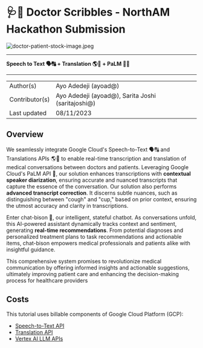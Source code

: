 # 🩺💬 Doctor Scribbles - NorthAM Hackathon Submission

![doctor-patient-stock-image.jpeg](https://storage.googleapis.com/aadev-2541-public-assets/doctor-scribbles-img-1.png)

---

**Speech to Text 🗣️🔠 + Translation 🌎💬  + PaLM 🌴🦬**

---

| | |
|----------|-------------|
| Author(s)   | Ayo Adedeji (ayoad@) |
| Contributor(s) | Ayo Adedeji (ayoad@), Sarita Joshi (saritajoshi@)
| Last updated | 08/11/2023 |

## Overview

We seamlessly integrate Google Cloud's Speech-to-Text 🗣️🔠 and Translations APIs 🌎💬 to enable real-time transcription and translation of medical conversations between doctors and patients. Leveraging Google Cloud's PaLM API  🌴, our solution enhances transcriptions with __contextual speaker diarization__, ensuring accurate and nuanced transcripts that capture the essence of the conversation. Our solution also performs __advanced transcript correction__. It discerns subtle nuances, such as distinguishing between "cough" and "cup," based on prior context, ensuring the utmost accuracy and clarity in transcriptions.

Enter chat-bison 🦬, our intelligent, stateful chatbot. As conversations unfold, this AI-powered assistant dynamically tracks context and sentiment, generating __real-time recommendations__. From potential diagnoses and personalized treatment plans to task recommendations and actionable items, chat-bison empowers medical professionals and patients alike with insightful guidance.

This comprehensive system promises to revolutionize medical communication by offering informed insights and actionable suggestions, ultimately improving patient care and enhancing the decision-making process for healthcare providers

## Costs

This tutorial uses billable components of Google Cloud Platform (GCP):

- [Speech-to-Text API](https://cloud.google.com/speech-to-text)
- [Translation API](https://cloud.google.com/translate)
- [Vertex AI LLM APIs](https://cloud.google.com/vertex-ai/pricing#generative_ai_models)
